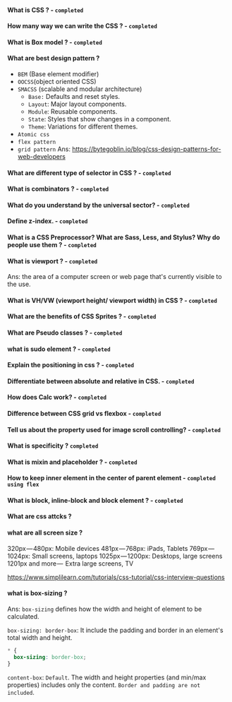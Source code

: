 #### What is CSS ? - `completed`

#### How many way we can write the CSS ? - `completed`

#### What is Box model ? - `completed`

#### What are best design pattern ?

- `BEM` (Base element modifier)
- `OOCSS`(object oriented CSS)
- `SMACSS` (scalable and modular architecture)
  - `Base:` Defaults and reset styles.
  - `Layout`: Major layout components.
  - `Module`: Reusable components.
  - `State`: Styles that show changes in a component.
  - `Theme`: Variations for different themes.
- `Atomic css`
- `flex pattern`
- `grid pattern`
  Ans: https://bytegoblin.io/blog/css-design-patterns-for-web-developers

#### What are different type of selector in CSS ? - `completed`

#### What is combinators ? - `completed`

#### What do you understand by the universal sector? - `completed`

#### Define z-index. - `completed`

#### What is a CSS Preprocessor? What are Sass, Less, and Stylus? Why do people use them ? - `completed`

#### What is viewport ? - `completed`

Ans: the area of a computer screen or web page that's currently visible to the use.

#### What is VH/VW (viewport height/ viewport width) in CSS ? - `completed`

#### What are the benefits of CSS Sprites ? - `completed`

#### What are Pseudo classes ? - `completed`

#### what is sudo element ? - `completed`

#### Explain the positioning in css ? - `completed`

#### Differentiate between absolute and relative in CSS. - `completed`

#### How does Calc work? - `completed`

#### Difference between CSS grid vs flexbox - `completed`

#### Tell us about the property used for image scroll controlling? - `completed`

#### What is specificity ? `completed`

#### What is mixin and placeholder ? - `completed`

#### How to keep inner element in the center of parent element - `completed using flex`

#### What is block, inline-block and block element ? - `completed`

#### What are css attcks ?

#### what are all screen size ?

320px — 480px: Mobile devices
481px — 768px: iPads, Tablets
769px — 1024px: Small screens, laptops
1025px — 1200px: Desktops, large screens
1201px and more —  Extra large screens, TV

https://www.simplilearn.com/tutorials/css-tutorial/css-interview-questions

#### what is box-sizing ?

Ans: `box-sizing` defines how the width and height of element to be calculated.

`box-sizing: border-box`: It include the padding and border in an element's total width and height.

```css
* {
  box-sizing: border-box;
}
```

`content-box`: `Default`. The width and height properties (and min/max properties) includes only the content. `Border and padding are not included`.
